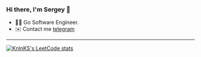 ### Hi there, I'm Sergey 👋


- :technologist: Go Software Engineer.
- :envelope: Contact me [telegram](https://t.me/gxrlxv)
_________________
[![KnlnKS's LeetCode stats](https://leetcode-stats-six.vercel.app/api?username=gxrlxv&theme=dark)](https://github.com/KnlnKS/leetcode-stats)

